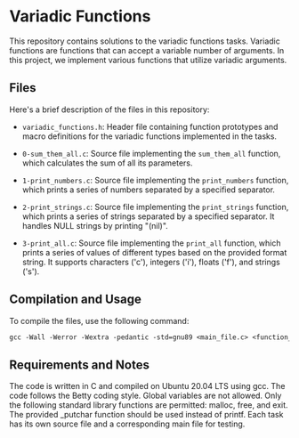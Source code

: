 # Variadic Functions

This repository contains solutions to the variadic functions tasks. Variadic functions are functions that can accept a variable number of arguments. In this project, we implement various functions that utilize variadic arguments.

## Files

Here's a brief description of the files in this repository:

- `variadic_functions.h`: Header file containing function prototypes and macro definitions for the variadic functions implemented in the tasks.

- `0-sum_them_all.c`: Source file implementing the `sum_them_all` function, which calculates the sum of all its parameters.

- `1-print_numbers.c`: Source file implementing the `print_numbers` function, which prints a series of numbers separated by a specified separator.

- `2-print_strings.c`: Source file implementing the `print_strings` function, which prints a series of strings separated by a specified separator. It handles NULL strings by printing "(nil)".

- `3-print_all.c`: Source file implementing the `print_all` function, which prints a series of values of different types based on the provided format string. It supports characters ('c'), integers ('i'), floats ('f'), and strings ('s').

## Compilation and Usage

To compile the files, use the following command:

```gcc
gcc -Wall -Werror -Wextra -pedantic -std=gnu89 <main_file.c> <function_file.c> -o <output_file>
```
## Requirements and Notes
The code is written in C and compiled on Ubuntu 20.04 LTS using gcc.
The code follows the Betty coding style.
Global variables are not allowed.
Only the following standard library functions are permitted: malloc, free, and exit.
The provided _putchar function should be used instead of printf.
Each task has its own source file and a corresponding main file for testing.

